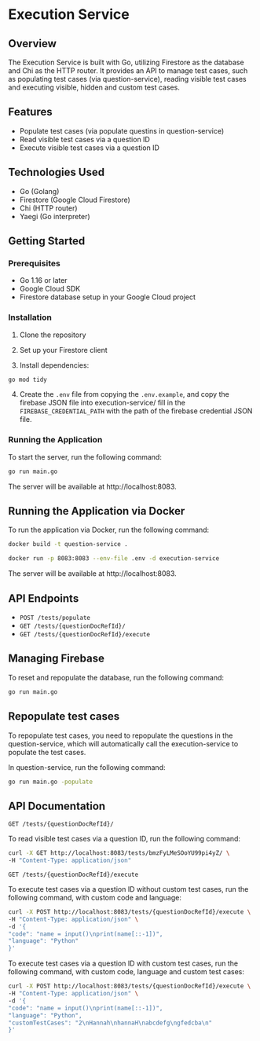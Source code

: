 # Execution Service

## Overview

The Execution Service is built with Go, utilizing Firestore as the database and Chi as the HTTP router. It provides an API to manage test cases, such as populating test cases (via question-service), reading visible test cases and executing visible, hidden and custom test cases.

## Features

- Populate test cases (via populate questins in question-service)
- Read visible test cases via a question ID
- Execute visible test cases via a question ID

## Technologies Used

- Go (Golang)
- Firestore (Google Cloud Firestore)
- Chi (HTTP router)
- Yaegi (Go interpreter)

## Getting Started

### Prerequisites

- Go 1.16 or later
- Google Cloud SDK
- Firestore database setup in your Google Cloud project

### Installation

1. Clone the repository

2. Set up your Firestore client

3. Install dependencies:

```bash
go mod tidy
```

4. Create the `.env` file from copying the `.env.example`, and copy the firebase JSON file into execution-service/ fill in the `FIREBASE_CREDENTIAL_PATH` with the path of the firebase credential JSON file.

### Running the Application

To start the server, run the following command:

```bash
go run main.go
```

The server will be available at http://localhost:8083.

## Running the Application via Docker

To run the application via Docker, run the following command:

```bash
docker build -t question-service .
```

```bash
docker run -p 8083:8083 --env-file .env -d execution-service
```

The server will be available at http://localhost:8083.

## API Endpoints

- `POST /tests/populate`
- `GET /tests/{questionDocRefId}/`
- `GET /tests/{questionDocRefId}/execute`

## Managing Firebase

To reset and repopulate the database, run the following command:

```bash
go run main.go
```

## Repopulate test cases

To repopulate test cases, you need to repopulate the questions in the question-service, which will automatically call the execution-service to populate the test cases.

In question-service, run the following command:

```bash
go run main.go -populate
```

## API Documentation

`GET /tests/{questionDocRefId}/`

To read visible test cases via a question ID, run the following command:

```bash
curl -X GET http://localhost:8083/tests/bmzFyLMeSOoYU99pi4yZ/ \
-H "Content-Type: application/json"
```

`GET /tests/{questionDocRefId}/execute`

To execute test cases via a question ID without custom test cases, run the following command, with custom code and language:

```bash
curl -X POST http://localhost:8083/tests/{questionDocRefId}/execute \
-H "Content-Type: application/json" \
-d '{
"code": "name = input()\nprint(name[::-1])",
"language": "Python"
}'
```

To execute test cases via a question ID with custom test cases, run the following command, with custom code, language and custom test cases:

```bash
curl -X POST http://localhost:8083/tests/{questionDocRefId}/execute \
-H "Content-Type: application/json" \
-d '{
"code": "name = input()\nprint(name[::-1])",
"language": "Python",
"customTestCases": "2\nHannah\nhannaH\nabcdefg\ngfedcba\n"
}'
```
